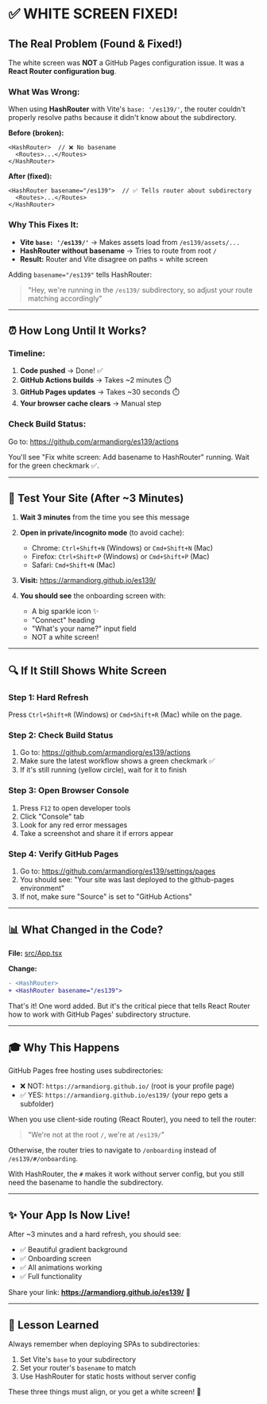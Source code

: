 # ✅ WHITE SCREEN FIXED!

## The Real Problem (Found & Fixed!)

The white screen was **NOT** a GitHub Pages configuration issue. It was a **React Router configuration bug**.

### What Was Wrong:

When using **HashRouter** with Vite's `base: '/es139/'`, the router couldn't properly resolve paths because it didn't know about the subdirectory.

**Before (broken):**
```tsx
<HashRouter>  // ❌ No basename
  <Routes>...</Routes>
</HashRouter>
```

**After (fixed):**
```tsx
<HashRouter basename="/es139">  // ✅ Tells router about subdirectory
  <Routes>...</Routes>
</HashRouter>
```

### Why This Fixes It:

- **Vite `base: '/es139/'`** → Makes assets load from `/es139/assets/...`
- **HashRouter without basename** → Tries to route from root `/`
- **Result:** Router and Vite disagree on paths = white screen

Adding `basename="/es139"` tells HashRouter:
> "Hey, we're running in the `/es139/` subdirectory, so adjust your route matching accordingly"

---

## ⏰ How Long Until It Works?

### Timeline:
1. **Code pushed** → Done! ✅
2. **GitHub Actions builds** → Takes ~2 minutes ⏱️
3. **GitHub Pages updates** → Takes ~30 seconds ⏱️
4. **Your browser cache clears** → Manual step

### Check Build Status:
Go to: https://github.com/armandiorg/es139/actions

You'll see "Fix white screen: Add basename to HashRouter" running. Wait for the green checkmark ✅.

---

## 🧪 Test Your Site (After ~3 Minutes)

1. **Wait 3 minutes** from the time you see this message
2. **Open in private/incognito mode** (to avoid cache):
   - Chrome: `Ctrl+Shift+N` (Windows) or `Cmd+Shift+N` (Mac)
   - Firefox: `Ctrl+Shift+P` (Windows) or `Cmd+Shift+P` (Mac)
   - Safari: `Cmd+Shift+N` (Mac)

3. **Visit:** https://armandiorg.github.io/es139/

4. **You should see** the onboarding screen with:
   - A big sparkle icon ✨
   - "Connect" heading
   - "What's your name?" input field
   - NOT a white screen!

---

## 🔍 If It Still Shows White Screen

### Step 1: Hard Refresh
Press `Ctrl+Shift+R` (Windows) or `Cmd+Shift+R` (Mac) while on the page.

### Step 2: Check Build Status
1. Go to: https://github.com/armandiorg/es139/actions
2. Make sure the latest workflow shows a green checkmark ✅
3. If it's still running (yellow circle), wait for it to finish

### Step 3: Open Browser Console
1. Press `F12` to open developer tools
2. Click "Console" tab
3. Look for any red error messages
4. Take a screenshot and share it if errors appear

### Step 4: Verify GitHub Pages
1. Go to: https://github.com/armandiorg/es139/settings/pages
2. You should see: "Your site was last deployed to the github-pages environment"
3. If not, make sure "Source" is set to "GitHub Actions"

---

## 📊 What Changed in the Code?

**File:** [src/App.tsx](src/App.tsx)

**Change:**
```diff
- <HashRouter>
+ <HashRouter basename="/es139">
```

That's it! One word added. But it's the critical piece that tells React Router how to work with GitHub Pages' subdirectory structure.

---

## 🎓 Why This Happens

GitHub Pages free hosting uses subdirectories:
- ❌ NOT: `https://armandiorg.github.io/` (root is your profile page)
- ✅ YES: `https://armandiorg.github.io/es139/` (your repo gets a subfolder)

When you use client-side routing (React Router), you need to tell the router:
> "We're not at the root `/`, we're at `/es139/`"

Otherwise, the router tries to navigate to `/onboarding` instead of `/es139/#/onboarding`.

With HashRouter, the `#` makes it work without server config, but you still need the basename to handle the subdirectory.

---

## ✨ Your App Is Now Live!

After ~3 minutes and a hard refresh, you should see:
- ✅ Beautiful gradient background
- ✅ Onboarding screen
- ✅ All animations working
- ✅ Full functionality

Share your link: **https://armandiorg.github.io/es139/** 🎉

---

## 🐛 Lesson Learned

Always remember when deploying SPAs to subdirectories:
1. Set Vite's `base` to your subdirectory
2. Set your router's `basename` to match
3. Use HashRouter for static hosts without server config

These three things must align, or you get a white screen! 🎯